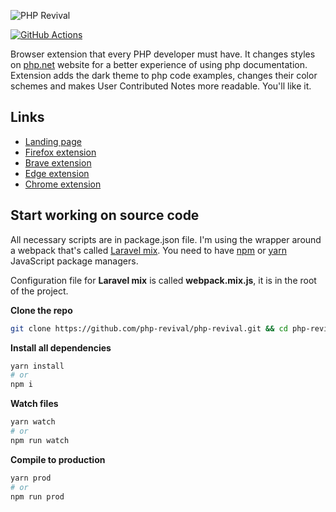 ![PHP Revival](https://raw.githubusercontent.com/php-revival/php-revival/master/src/art/php-revival-promo-big.png)

[![GitHub Actions](https://github.com/php-revival/php-revival/actions/workflows/github-actions.yml/badge.svg?branch=master)](https://github.com/php-revival/php-revival/actions/workflows/github-actions.yml)

Browser extension that every PHP developer must have. It changes styles on [php.net](https://www.php.net) website for a better experience of using php documentation. Extension adds the dark theme to php code examples, changes their color schemes and makes User Contributed Notes more readable. You'll like it.

## Links
- [Landing page](https://php-revival.github.io/)
- [Firefox extension](https://addons.mozilla.org/en-US/firefox/addon/php-revival)
- [Brave extension](https://chrome.google.com/webstore/detail/php-revival/fceclmihdanbepiogjoeiolnpkalcjpe)
- [Edge extension](https://chrome.google.com/webstore/detail/php-revival/fceclmihdanbepiogjoeiolnpkalcjpe)
- [Chrome extension](https://chrome.google.com/webstore/detail/php-revival/fceclmihdanbepiogjoeiolnpkalcjpe)

## Start working on source code
All necessary scripts are in package.json file. I'm using the wrapper around a webpack that's called [Laravel mix](https://laravel-mix.com/). You need to have [npm](https://www.npmjs.com/) or [yarn](https://yarnpkg.com/lang/en/) JavaScript package managers.

Configuration file for __Laravel mix__ is called __webpack.mix.js__, it is in the root of the project.

**Clone the repo**
```bash
git clone https://github.com/php-revival/php-revival.git && cd php-revival
```

**Install all dependencies**
```bash
yarn install
# or
npm i
```

**Watch files**
```bash
yarn watch
# or
npm run watch
```

**Compile to production**
```bash
yarn prod
# or
npm run prod
```
